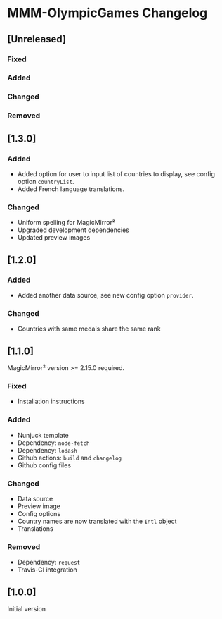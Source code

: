 # MMM-OlympicGames Changelog

## [Unreleased]

### Fixed

### Added

### Changed

### Removed

## [1.3.0]

### Added

* Added option for user to input list of countries to display, see config option `countryList`.
* Added French language translations.

### Changed

* Uniform spelling for MagicMirror²
* Upgraded development dependencies
* Updated preview images

## [1.2.0]

### Added

* Added another data source, see new config option `provider`.

### Changed

* Countries with same medals share the same rank

## [1.1.0]

MagicMirror² version >= 2.15.0 required.

### Fixed

* Installation instructions

### Added

* Nunjuck template
* Dependency: `node-fetch`
* Dependency: `lodash`
* Github actions: `build` and `changelog`
* Github config files

### Changed

* Data source
* Preview image
* Config options
* Country names are now translated with the `Intl` object
* Translations

### Removed

* Dependency: `request`
* Travis-CI integration

## [1.0.0]

Initial version
